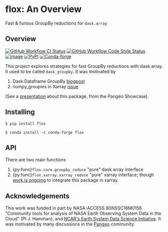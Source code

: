 # flox: An Overview

Fast & furious GroupBy reductions for `dask.array`

## Overview

[![GitHub Workflow CI Status](https://img.shields.io/github/workflow/status/dcherian/flox/CI?logo=github&style=for-the-badge)](https://github.com/dcherian/flox/actions)
[![GitHub Workflow Code Style Status](https://img.shields.io/github/workflow/status/dcherian/flox/code-style?label=Code%20Style&style=for-the-badge)](https://github.com/dcherian/flox/actions)
[![image](https://img.shields.io/codecov/c/github/dcherian/flox.svg?style=for-the-badge)](https://codecov.io/gh/dcherian/flox)
[![PyPI](https://img.shields.io/pypi/v/flox.svg?style=for-the-badge)](https://pypi.org/project/flox/)
[![Conda-forge](https://img.shields.io/conda/vn/conda-forge/flox.svg?style=for-the-badge)](https://anaconda.org/conda-forge/flox)

This project explores strategies for fast GroupBy reductions with dask.array. It used to be called `dask_groupby`. It was motivated by

1.  Dask Dataframe GroupBy
    [blogpost](https://blog.dask.org/2019/10/08/df-groupby)
2.  numpy_groupies in Xarray
    [issue](https://github.com/pydata/xarray/issues/4473)

(See a
[presentation](https://docs.google.com/presentation/d/1YubKrwu9zPHC_CzVBhvORuQBW-z148BvX3Ne8XcvWsQ/edit?usp=sharing)
about this package, from the Pangeo Showcase).

## Installing

``` shell
$ pip install flox
```

``` shell
$ conda install -c conda-forge flox
```

## API

There are two main functions
1.  {py:func}`flox.core.groupby_reduce`
    "pure" dask array interface
1.  {py:func}`flox.xarray.xarray_reduce`
    "pure" xarray interface; though [work is ongoing](https://github.com/pydata/xarray/pull/5734) to integrate this
    package in xarray.

## Acknowledgements

This work was funded in part by NASA-ACCESS 80NSSC18M0156 "Community tools for analysis of NASA Earth Observing System
Data in the Cloud" (PI J. Hamman), and [NCAR's Earth System Data Science Initiative](https://ncar.github.io/esds/).
It was motivated by many discussions in the [Pangeo](https://pangeo.io) community.
